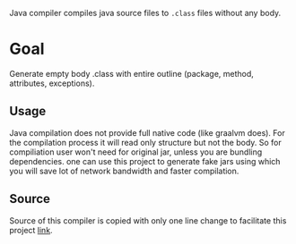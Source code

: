 Java compiler compiles java source files to `.class` files without any body. 

# Goal 
Generate empty body .class with entire outline (package, method, attributes, exceptions). 

## Usage
Java compilation does not provide full native code (like graalvm does). For the compilation process it will read only structure but not the body. So for compiliation user won't need for original jar, unless you are bundling dependencies. one can use this project to generate fake jars using which you will save lot of network bandwidth and faster compilation.


## Source
Source of this compiler is copied with only one line change to facilitate this project [link](https://github.com/eclipse/eclipse.jdt.core).


